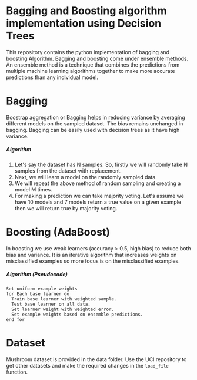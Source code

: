 # Bagging and Boosting algorithm implementation using Decision Trees

This repository contains the python implementation of bagging and boosting Algorithm.  Bagging and boosting come under ensemble methods. An ensemble method is a technique that combines the predictions from multiple machine learning algorithms together to make more accurate predictions than any individual model.

# Bagging 
Boostrap aggregation or Bagging helps in reducing variance by averaging different models on the sampled dataset. The bias remains unchanged in bagging. Bagging can be easily used with decision trees as it have high variance.

##### Algorithm
1. Let's say the dataset has N samples. So, firstly we will randomly take N samples from the dataset with replacement. 
2. Next, we will learn a model on the randomly sampled data.
3. We will repeat the above method of random sampling and creating a model M times.
4. For making a prediction we can take majority voting. Let's assume we have 10 models and 7 models return a true value on a given example then we will return true by majority voting.

# Boosting (AdaBoost)
In boosting we use weak learners (accuracy > 0.5, high bias) to reduce both bias and variance. It is an iterative algorithm that increases weights on misclassified examples so more focus is on the misclassified examples. 

##### Algorithm (Pseudocode)
    Set uniform example weights
    for Each base learner do
      Train base learner with weighted sample.
      Test base learner on all data.
      Set learner weight with weighted error.
      Set example weights based on ensemble predictions.
    end for

# Dataset
Mushroom dataset is provided in the data folder. Use the UCI repository to get other datasets and make the required changes in the `load_file` function.
